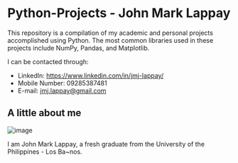 # Python-Projects - John Mark Lappay
This repository is a compilation of my academic and personal projects accomplished using Python. The most common libraries used in these projects include NumPy, Pandas, and Matplotlib.

I can be contacted through:
* LinkedIn: https://www.linkedin.com/in/jmj-lappay/
* Mobile Number: 09285387481
* E-mail: jmj.lappay@gmail.com

## A little about me

![image](https://github.com/Eoinmark/Python-Projects/assets/145372680/016cc6b2-36dc-479e-93b0-6d43c1a9b37d)

I am John Mark Lappay, a fresh graduate from the University of the Philippines - Los Ba\~nos.


